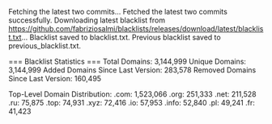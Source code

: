 Fetching the latest two commits...
Fetched the latest two commits successfully.
Downloading latest blacklist from https://github.com/fabriziosalmi/blacklists/releases/download/latest/blacklist.txt...
Blacklist saved to blacklist.txt.
Previous blacklist saved to previous_blacklist.txt.

=== Blacklist Statistics ===
Total Domains: 3,144,999
Unique Domains: 3,144,999
Added Domains Since Last Version: 283,578
Removed Domains Since Last Version: 160,495

Top-Level Domain Distribution:
  .com: 1,523,066
  .org: 251,333
  .net: 211,528
  .ru: 75,875
  .top: 74,931
  .xyz: 72,416
  .io: 57,953
  .info: 52,840
  .pl: 49,241
  .fr: 41,423

